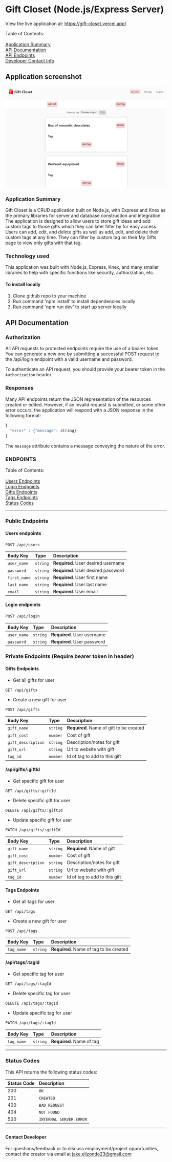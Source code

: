 # Gift Closet (Node.js/Express Server)

View the live application at: https://gift-closet.vercel.app/

Table of Contents:\
\
[Application Summary](#application-summary)\
[API Documentation](#api-documentation)\
[API Endpoints](#endpoints)\
[Developer Contact Info](#contact-developer)

## Application screenshot

![gift closet screenshot](https://github.com/jakeelizondo/gift-closet-api/blob/master/src/images/gift-closet-screenshot.PNG)

### Application Summary

Gift Closet is a CRUD application built on Node.js, with Express and Knex as the primary libraries for server and database construction and integration. The application is designed to allow users to store gift ideas and add custom tags to those gifts which they can later filter by for easy access. Users can add, edit, and delete gifts as well as add, edit, and delete their custom tags at any time. They can filter by custom tag on their My Gifts page to view only gifts with that tag.

### Technology used

This application was built with Node.js, Express, Knex, and many smaller libraries to help with specific functions like security, authorization, etc.

#### To install locally

1. Clone github repo to your machine
2. Run command 'npm install' to install dependencies locally
3. Run command 'npm run dev' to start up server locally

## API Documentation

### Authorization

All API requests to protected endpoints require the use of a bearer token. You can generate a new one by submitting a successful POST request to the /api/login endpoint with a valid username and password.

To authenticate an API request, you should provide your bearer token in the `Authorization` header.

### Responses

Many API endpoints return the JSON representation of the resources created or edited. However, if an invalid request is submitted, or some other error occurs, the application will respond with a JSON response in the following format:

```javascript
{
  "error" : {"message": string}
}
```

The `message` attribute contains a message conveying the nature of the error.

### ENDPOINTS

Table of Contents:\
\
[Users Endpoints](#users-endpoints)\
[Login Endpoints](#login-endpoints)\
[Gifts Endpoints](#gifts-endpoints)\
[Tags Endpoints](#tags-endpoints)\
[Status Codes](#status-codes)

---

### Public Endpoints

#### Users endpoints

```http
POST /api/users
```

| Body Key     | Type     | Description                         |
| :----------- | :------- | :---------------------------------- |
| `user_name`  | `string` | **Required**. User desired username |
| `password`   | `string` | **Required**. User desired password |
| `first_name` | `string` | **Required**. User first name       |
| `last_name`  | `string` | **Required**. User last name        |
| `email`      | `string` | **Required**. User email            |

#### Login endpoints

```http
POST /api/login
```

| Body Key    | Type     | Description                 |
| :---------- | :------- | :-------------------------- |
| `user_name` | `string` | **Required**. User username |
| `password`  | `string` | **Required**. User password |

### Private Endpoints (Require bearer token in header)

#### Gifts Endpoints

- Get all gifts for user

```http
GET /api/gifts
```

- Create a new gift for user

```http
POST /api/gifts
```

| Body Key           | Type     | Description                              |
| :----------------- | :------- | :--------------------------------------- |
| `gift_name`        | `string` | **Required**. Name of gift to be created |
| `gift_cost`        | `number` | Cost of gift                             |
| `gift_description` | `string` | Description/notes for gift               |
| `gift_url`         | `string` | Url to website with gift                 |
| `tag_id`           | `number` | Id of tag to add to this gift            |

#### /api/gifts/:giftId

- Get specific gift for user

```http
GET /api/gifts/:giftId
```

- Delete specific gift for user

```http
DELETE /api/gifts/:giftId
```

- Update specific gift for user

```http
PATCH /api/gifts/:giftId
```

| Body Key           | Type     | Description                   |
| :----------------- | :------- | :---------------------------- |
| `gift_name`        | `string` | **Required**. Name of gift    |
| `gift_cost`        | `number` | Cost of gift                  |
| `gift_description` | `string` | Description/notes for gift    |
| `gift_url`         | `string` | Url to website with gift      |
| `tag_id`           | `number` | Id of tag to add to this gift |

#### Tags Endpoints

- Get all tags for user

```http
GET /api/tags
```

- Create a new gift for user

```http
POST /api/tags
```

| Body Key   | Type     | Description                             |
| :--------- | :------- | :-------------------------------------- |
| `tag_name` | `string` | **Required**. Name of tag to be created |

#### /api/tags/:tagId

- Get specific tag for user

```http
GET /api/tags/:tagId
```

- Delete specific tag for user

```http
DELETE /api/tags/:tagId
```

- Update specific tag for user

```http
PATCH /api/tags/:tagId
```

| Body Key   | Type     | Description               |
| :--------- | :------- | :------------------------ |
| `tag_name` | `string` | **Required**. Name of tag |

---

### Status Codes

This API returns the following status codes:

| Status Code | Description             |
| :---------- | :---------------------- |
| 200         | `OK`                    |
| 201         | `CREATED`               |
| 400         | `BAD REQUEST`           |
| 404         | `NOT FOUND`             |
| 500         | `INTERNAL SERVER ERROR` |

---

#### Contact Developer

For questions/feedback or to discuss employment/project opportunities, contact the creator via email at jake.elizondo23@gmail.com

